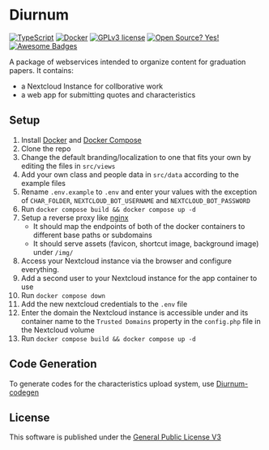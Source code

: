 
# Diurnum
[![TypeScript](https://badgen.net/badge/icon/typescript?icon=typescript&label)](https://typescriptlang.org) [![Docker](https://badgen.net/badge/icon/docker?icon=docker&label)](https://https://docker.com/) [![GPLv3 license](https://img.shields.io/badge/License-GPLv3-blue.svg)](http://perso.crans.org/besson/LICENSE.html) [![Open Source? Yes!](https://badgen.net/badge/Open%20Source%20%3F/Yes%21/blue?icon=github)](https://github.com/ferb300/diurnum) [![Awesome Badges](https://img.shields.io/badge/badges-awesome-green.svg)](https://github.com/ferb300/diurnum)

A package of webservices intended to organize content for graduation papers. It contains:
- a Nextcloud Instance for collborative work
- a web app for submitting quotes and characteristics

## Setup
1. Install [Docker](https://docs.docker.com/get-docker/) and [Docker Compose](https://docs.docker.com/compose/install/)
2. Clone the repo
3. Change the default branding/localization to one that fits your own by editing the files in `src/views`
4. Add your own class and people data in `src/data` according to the example files
5. Rename `.env.example`  to `.env` and enter your values with the exception of `CHAR_FOLDER`, `NEXTCLOUD_BOT_USERNAME` and `NEXTCLOUD_BOT_PASSWORD`
6. Run `docker compose build && docker compose up -d`
7. Setup a reverse proxy like [nginx](https://www.nginx.com/)
	- It should map the endpoints of both of the docker containers to different base paths or subdomains
	- It should serve assets (favicon, shortcut image, background image) under `/img/`
8. Access your Nextcloud instance via the browser and configure everything.
9. Add a second user to your Nextcloud instance for the app container to use
10. Run `docker compose down` 
11. Add the new nextcloud credentials to the `.env` file
12. Enter the domain the Nextcloud instance is accessible under and its container name to the `Trusted Domains` property in the `config.php` file in the Nextcloud volume
13. Run `docker compose build && docker compose up -d`

## Code Generation
To generate codes for the characteristics upload system, use [Diurnum-codegen](https://github.com/ferb300/diurnum-codegen)

## License
This software is published under the [General Public License V3](https://www.gnu.org/licenses/gpl-3.0.en.html)

